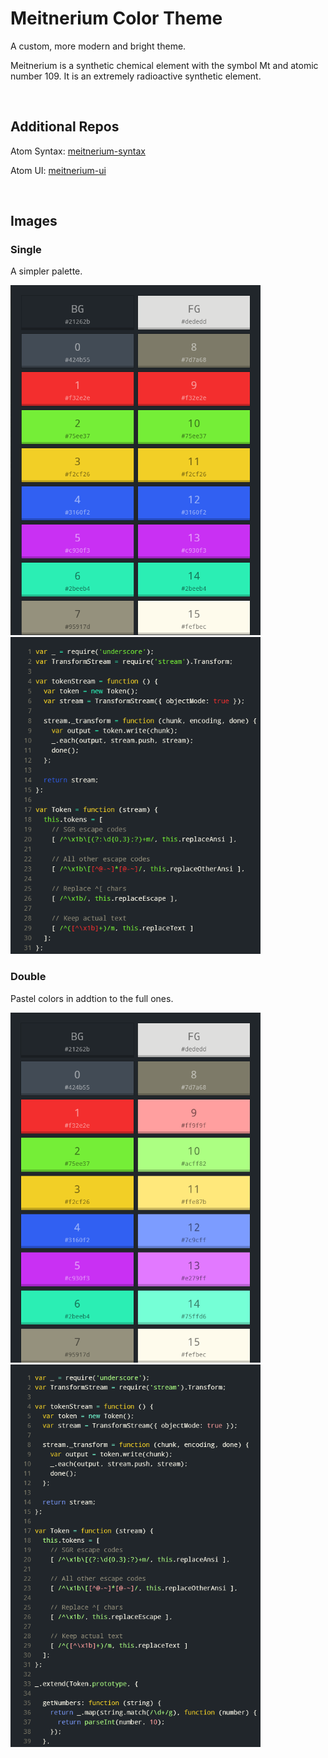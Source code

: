 # Meitnerium Color Theme

A custom, more modern and bright theme.

Meitnerium is a synthetic chemical element with the symbol Mt and atomic number 109. It is an extremely radioactive synthetic element.

<br />


## Additional Repos

Atom Syntax: [meitnerium-syntax](https://github.com/c-jaenicke/meitnerium-syntax)

Atom UI: [meitnerium-ui](https://github.com/c-jaenicke/meitnerium-ui)

<br />


## Images

### Single

A simpler palette.

<p float="left">
  <img src="https://raw.githubusercontent.com/c-jaenicke/Meitnerium-Theme/master/.images/Meitnerium-Single-Palette.png" width="400" />
  <img src="https://raw.githubusercontent.com/c-jaenicke/Meitnerium-Theme/master/.images/Meitnerium-Single-Code.png" width="400" />
</p>

### Double

Pastel colors in addtion to the full ones.

<p float="left">
  <img src="https://raw.githubusercontent.com/c-jaenicke/Meitnerium-Theme/master/.images/Meitnerium-Double-Palette.png" width="400" />
  <img src="https://raw.githubusercontent.com/c-jaenicke/Meitnerium-Theme/master/.images/Meitnerium-Double-Code.png" width="400" />
</p>
